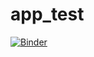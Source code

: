# app_test

[![Binder](https://mybinder.org/badge_logo.svg)](https://mybinder.org/v2/gh/siebediels/app_test/master?filepath=https%3A%2F%2Fgithub.com%2Fsiebediels%2Fapp_test%2Fblob%2Fmaster%2Fnotebooks%2FDiCE_test.ipynb)
